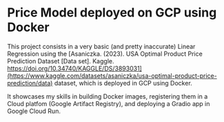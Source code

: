 # Price Model deployed on GCP using Docker

This project consists in a very basic (and pretty inaccurate) Linear Regression using the [Asaniczka. (2023). USA Optimal Product Price Prediction Dataset [Data set]. Kaggle. https://doi.org/10.34740/KAGGLE/DS/3893031](https://www.kaggle.com/datasets/asaniczka/usa-optimal-product-price-prediction/data) dataset, which is deployed in GCP using Docker.

It showcases my skills in building Docker images, registering them in a Cloud platfom (Google Artifact Registry), and deploying a Gradio app in Google Cloud Run. 

